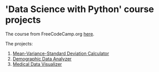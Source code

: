 # 'Data Science with Python' course projects

The course from FreeCodeCamp.org [here](https://www.freecodecamp.org/learn/data-analysis-with-python).


The projects:

1. [Mean-Variance-Standard Deviation Calculator](https://www.freecodecamp.org/learn/data-analysis-with-python/data-analysis-with-python-projects/mean-variance-standard-deviation-calculator)
2. [Demographic Data Analyzer](https://www.freecodecamp.org/learn/data-analysis-with-python/data-analysis-with-python-projects/demographic-data-analyzer)
3. [Medical Data Visualizer](https://www.freecodecamp.org/learn/data-analysis-with-python/data-analysis-with-python-projects/medical-data-visualizer)